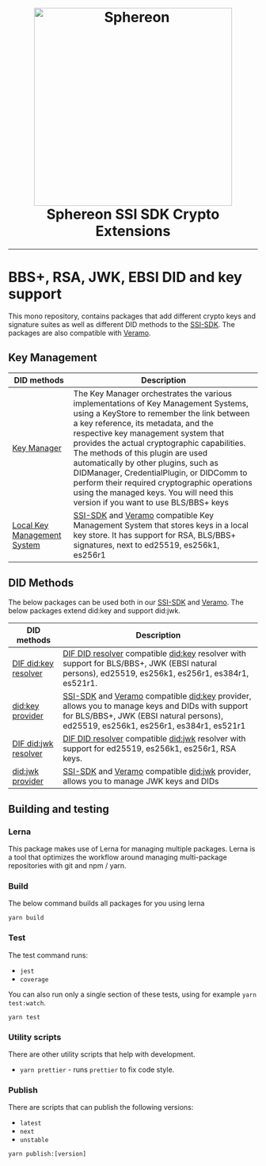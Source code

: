 <h1 align="center">
  <br>
  <a href="https://www.sphereon.com"><img src="https://sphereon.com/content/themes/sphereon/assets/img/logo.svg" alt="Sphereon" width="400"></a>
  <br>Sphereon SSI SDK Crypto Extensions 
  <br>
</h1>

---

# BBS+, RSA, JWK, EBSI DID and key support

This mono repository, contains packages that add different crypto keys and signature suites as well as different DID
methods to the [SSI-SDK](https://github.com/Sphereon-Opensource/ssi-sdk). The packages are also compatible
with [Veramo](https://veramo.io).

## Key Management

| DID methods                                         | Description                                                                                                                                                                                                                                                                                                                                                                                                                                                                                                                |
|-----------------------------------------------------|----------------------------------------------------------------------------------------------------------------------------------------------------------------------------------------------------------------------------------------------------------------------------------------------------------------------------------------------------------------------------------------------------------------------------------------------------------------------------------------------------------------------------|
| [Key Manager](./packages/key-manager)               | The Key Manager orchestrates the various implementations of Key Management Systems, using a KeyStore to remember the link between a key reference, its metadata, and the respective key management system that provides the actual cryptographic capabilities. The methods of this plugin are used automatically by other plugins, such as DIDManager, CredentialPlugin, or DIDComm to perform their required cryptographic operations using the managed keys. You will need this version if you want to use BLS/BBS+ keys |
| [Local Key Management System](./packages/kms-local) | [SSI-SDK](https://github.com/Sphereon-Opensource/ssi-sdk) and [Veramo](https://veramo.io/) compatible Key Management System that stores keys in a local key store. It has support for RSA, BLS/BBS+ signatures, next to ed25519, es256k1, es256r1                                                                                                                                                                                                                                                                          |


## DID Methods

The below packages can be used both in our [SSI-SDK](https://github.com/Sphereon-Opensource/ssi-sdk)
and [Veramo](https://veramo.io/). The below packages extend did:key and support did:jwk.

| DID methods                                         | Description                                                                                                                                                                                                                                                                                                |
|-----------------------------------------------------|------------------------------------------------------------------------------------------------------------------------------------------------------------------------------------------------------------------------------------------------------------------------------------------------------------|
| [DIF did:key resolver](./packages/did-resolver-key) | [DIF DID resolver](https://github.com/decentralized-identity/did-resolver) compatible [did:key](https://w3c-ccg.github.io/did-method-key/) resolver with support for BLS/BBS+, JWK (EBSI natural persons), ed25519, es256k1, es256r1, es384r1, es521r1.                                                    |
| [did:key provider](./packages/did-provider-key)     | [SSI-SDK](https://github.com/Sphereon-Opensource/ssi-sdk) and [Veramo](https://veramo.io/) compatible [did:key](https://w3c-ccg.github.io/did-method-key/) provider, allows you to manage keys and DIDs with support for BLS/BBS+, JWK (EBSI natural persons), ed25519, es256k1, es256r1, es384r1, es521r1 |
| [DIF did:jwk resolver](./packages/did-resolver-key) | [DIF DID resolver](https://github.com/decentralized-identity/did-resolver) compatible [did:jwk](https://github.com/quartzjer/did-jwk/blob/main/spec.md) resolver with support for ed25519, es256k1, es256r1, RSA keys.                                                                                     |
| [did:jwk provider](./packages/did-provider-jwk)     | [SSI-SDK](https://github.com/Sphereon-Opensource/ssi-sdk) and [Veramo](https://veramo.io/) compatible [did:jwk](https://w3c-ccg.github.io/did-method-key/) provider, allows you to manage JWK keys and DIDs                                                                                                |

## Building and testing

### Lerna

This package makes use of Lerna for managing multiple packages. Lerna is a tool that optimizes the workflow around
managing multi-package repositories with git and npm / yarn.

### Build

The below command builds all packages for you using lerna

```shell
yarn build
```

### Test

The test command runs:

* `jest`
* `coverage`

You can also run only a single section of these tests, using for example `yarn test:watch`.

```shell
yarn test
```

### Utility scripts

There are other utility scripts that help with development.

* `yarn prettier` - runs `prettier` to fix code style.

### Publish

There are scripts that can publish the following versions:

* `latest`
* `next`
* `unstable`

```shell
yarn publish:[version]
```
